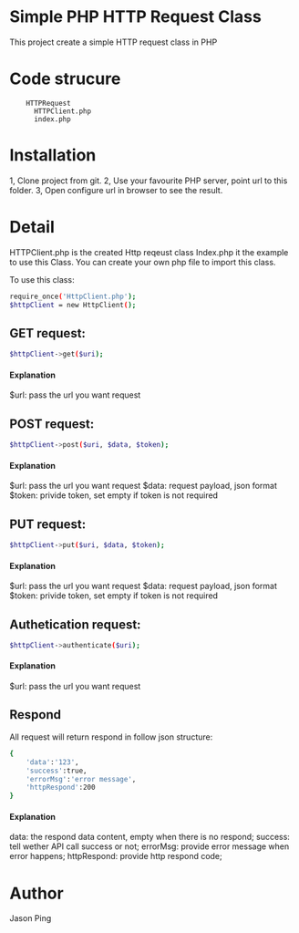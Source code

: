# Simple PHP HTTP Request Class

This project create a simple HTTP request class in PHP

# Code strucure

        HTTPRequest
          HTTPClient.php
          index.php

# Installation

1, Clone project from git.
2, Use your favourite PHP server, point url to this folder.
3, Open configure url in browser to see the result.

# Detail

HTTPClient.php is the created Http reqeust class
Index.php it the example to use this Class.
You can create your own php file to import this class.

To use this class:

```sh
require_once('HttpClient.php');
$httpClient = new HttpClient();
```

## GET request:

```sh
$httpClient->get($uri);
```

#### Explanation

\$url: pass the url you want request

## POST request:

```sh
$httpClient->post($uri, $data, $token);
```

#### Explanation

$url: pass the url you want request
$data: request payload, json format
\$token: privide token, set empty if token is not required

## PUT request:

```sh
$httpClient->put($uri, $data, $token);
```

#### Explanation

$url: pass the url you want request
$data: request payload, json format
\$token: privide token, set empty if token is not required

## Authetication request:

```sh
$httpClient->authenticate($uri);
```

#### Explanation

\$url: pass the url you want request

## Respond

All request will return respond in follow json structure:

```sh
{
    'data':'123',
    'success':true,
    'errorMsg':'error message',
    'httpRespond':200
}
```

#### Explanation

data: the respond data content, empty when there is no respond;
success: tell wether API call success or not;
errorMsg: provide error message when error happens;
httpRespond: provide http respond code;

# Author

Jason Ping
